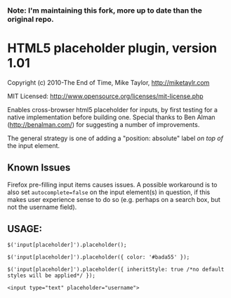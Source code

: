 ### Note: I'm maintaining this fork, more up to date than the original repo.

# HTML5 placeholder plugin, version 1.01
Copyright (c) 2010-The End of Time, Mike Taylor, http://miketaylr.com

MIT Licensed: http://www.opensource.org/licenses/mit-license.php

Enables cross-browser html5 placeholder for inputs, by first testing for a native implementation before building one.
Special thanks to Ben Alman (http://benalman.com/) for suggesting a number of improvements.

The general strategy is one of adding a "position: absolute" label *on top of* the input element.

## Known Issues

Firefox pre-filling input items causes issues.  A possible workaround is to also set `autocomplete=false` on the input element(s) in question, if this makes user experience sense to do so (e.g. perhaps on a search box, but not the username field).

## USAGE: 
`$('input[placeholder]').placeholder();`

`$('input[placeholder]').placeholder({
   color: '#bada55'
});`

`$('input[placeholder]').placeholder({
   inheritStyle: true /*no default styles will be applied*/
});`

`<input type="text" placeholder="username">`

